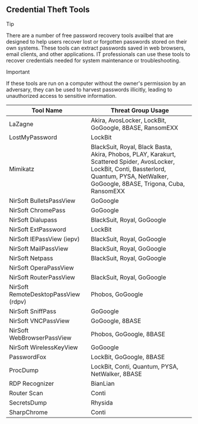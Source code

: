 ## Credential Theft Tools

> [!TIP]
> There are a number of free password recovery tools availbel that are designed to help users recover lost or forgotten passwords stored on their own systems. These tools can extract passwords saved in web browsers, email clients, and other applications. IT professionals can use these tools to recover credentials needed for system maintenance or troubleshooting.

> [!IMPORTANT]
> If these tools are run on a computer without the owner's permission by an adversary, they can be used to harvest passwords illicitly, leading to unauthorized access to sensitive information.

| Tool Name | Threat Group Usage |
|---|---|
| LaZagne | Akira, AvosLocker, LockBit, GoGoogle, 8BASE, RansomEXX |
| LostMyPassword | LockBit |
| Mimikatz | BlackSuit, Royal, Black Basta, Akira, Phobos, PLAY, Karakurt, Scattered Spider, AvosLocker, LockBit, Conti, Bassterlord, Quantum, PYSA, NetWalker, GoGoogle, 8BASE, Trigona, Cuba, RansomEXX |
| NirSoft BulletsPassView | GoGoogle |
| NirSoft ChromePass | GoGoogle |
| NirSoft Dialupass | BlackSuit, Royal, GoGoogle |
| NirSoft ExtPassword | LockBit |
| NirSoft IEPassView (iepv) | BlackSuit, Royal, GoGoogle |
| NirSoft MailPassView | BlackSuit, Royal, GoGoogle |
| NirSoft Netpass | BlackSuit, Royal, GoGoogle |
| NirSoft OperaPassView| |
| NirSoft RouterPassView | BlackSuit, Royal, GoGoogle |
| NirSoft RemoteDesktopPassView (rdpv) | Phobos, GoGoogle |
| NirSoft SniffPass | GoGoogle |
| NirSoft VNCPassView | GoGoogle, 8BASE |
| NirSoft WebBrowserPassView | Phobos, GoGoogle, 8BASE |
| NirSoft WirelessKeyView | GoGoogle |
| PasswordFox | LockBit, GoGoogle, 8BASE |
| ProcDump | LockBit, Conti, Quantum, PYSA, NetWalker, 8BASE |
| RDP Recognizer | BianLian |
| Router Scan | Conti |
| SecretsDump | Rhysida |
| SharpChrome | Conti |
